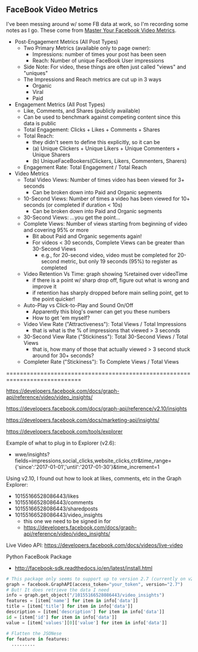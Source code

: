 ## FaceBook Video Metrics
I've been messing around w/ some FB data at work, so I'm recording some notes as I go.  These come
from [Master Your Facebook Video Metrics](https://www.rivaliq.com/blog/mastering-facebook-video-metrics/).

* Post-Engagement Metrics (All Post Types)
  - Two Primary Metrics (available only to page owner):
    * Impressions: number of times your post has been seen
    * Reach: Number of unique FaceBook User impressions
  - Side Note: For video, these things are often just called "views" and "uniques"
  - The Impressions and Reach metrics are cut up in 3 ways
    * Organic
    * Viral 
    * Paid
* Engagement Metrics (All Post Types)
  - Like, Comments, and Shares (publicly available)
  - Can be used to benchmark against competing content since this data is public
  - Total Engagement: Clicks + Likes + Comments + Shares
  - Total Reach: 
    * they didn't seem to define this explicitly, so it can be
    * (a) Unique Clickers + Unique Likers + Unique Commenters + Unique Sharers
    * (b) UniqueFaceBookers(Clickers, Likers, Commenters, Sharers)
  - Engagement Rate:  Total Engagement / Total Reach
* Video Metrics
  - Total Video Views: Number of times video has been viewed for 3+ seconds
    * Can be broken down into Paid and Organic segments
  - 10-Second Views:  Number of times a video has been viewed for 10+ seconds (or completed if duration < 10s)
    * Can be broken down into Paid and Organic segments
  - 30-Second Views:  ...you get the point...
  - Complete Views:  Number of views starting from beginning of video and covering 95% or more
    * Bit about Paid and Organic segements again!
    * For videos < 30 seconds, Complete Views can be greater than 30-Second Views
      - e.g., for 20-second video, video must be completed for 20-second metric, but only 19 seconds (95%) to register as completed
  - Video Retention Vs Time:  graph showing %retained over videoTime
    * if there is a point w/ sharp drop off, figure out what is wrong and improve it
    * if retention has sharply dropped before main selling point, get to the point quicker!
  - Auto-Play vs Click-to-Play and Sound On/Off
    * Apparently this blog's owner can get you these numbers
    * How to get 'em myself?
  - Video View Rate ("Attractiveness"):  Total Views / Total Impressions
    * that is what is the % of impressions that viewed > 3 seconds 
  - 30-Second View Rate ("Stickiness"):  Total 30-Second Views / Total Views
    * that is, how many of those that actually viewed > 3 second stuck around for 30+ seconds?
  - Completer Rate ("Stickiness"):  To Complete Views / Total Views

============================================================================

https://developers.facebook.com/docs/graph-api/reference/video/video_insights/

https://developers.facebook.com/docs/graph-api/reference/v2.10/insights

https://developers.facebook.com/docs/marketing-api/insights/

https://developers.facebook.com/tools/explorer

Example of what to plug in to Explorer (v2.6):
* wwe/insights?fields=impressions,social_clicks,website_clicks,ctr&time_range={'since':'2017-01-01','until':'2017-01-30'}&time_increment=1

Using v2.10, I found out how to look at likes, comments, etc in the Graph Explorer:
* 10155166528086443/likes  
* 10155166528086443/comments
* 10155166528086443/sharedposts
* 10155166528086443/video_insights
  - this one we need to be signed in for
  - https://developers.facebook.com/docs/graph-api/reference/video/video_insights/


Live Video API: https://developers.facebook.com/docs/videos/live-video


Python FaceBook Package
* http://facebook-sdk.readthedocs.io/en/latest/install.html
```python
# This package only seems to support up to version 2.7 (currently on v2.10)
graph = facebook.GraphAPI(access_token="your_token", version="2.7")
# But! It does retrieve the data I need
info = graph.get_object("/10155166528086443/video_insights")
features = [item['name'] for item in info['data']]
title = [item['title'] for item in info['data']]
description = [item['description'] for item in info['data']]
id = [item['id'] for item in info['data']]
value = [item['values'][0]['value'] for item in info['data']]

# Flatten the JSONese
for feature in features:
  .........
```


